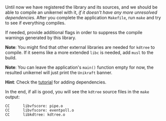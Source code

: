 Until now we have registered the library and its sources, and we should be able to compile an unikernel with it, *if it doesn't have any more unresolved dependencies*.
After you complete the application `Makefile`, run `make` and try to see if everything compiles.

If needed, provide additional flags in order to suppress the compile warnings generated by this library.

**Note**: You might find that other external libraries are needed for `kdtree` to compile.
If it seems like a more extended `libc` is needed, add `musl` to the build.

**Note**: You can leave the application's `main()` function empty for now, the resulted unikernel will just print the `Unikraft` banner.

**Hint**: Check the [tutorial](/community/hackathons/sessions/contributing-to-unikraft/#example-of-external-library) for adding dependencies.

In the end, if all is good, you will see the `kdtree` source files in the `make` output:

```text
CC      libvfscore: pipe.o
CC      libvfscore: eventpoll.o
CC      libkdtree: kdtree.o
```
